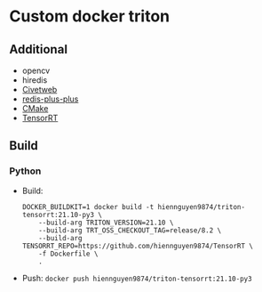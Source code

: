 # Custom docker triton

## Additional

- opencv
- hiredis
- [Civetweb](https://github.com/civetweb/civetweb)
- [redis-plus-plus](https://github.com/sewenew/redis-plus-plus.git)
- [CMake](https://github.com/Kitware/CMake)
- [TensorRT](https://github.com/hiennguyen9874/TensorRT)

## Build

### Python

- Build:
  ```
  DOCKER_BUILDKIT=1 docker build -t hiennguyen9874/triton-tensorrt:21.10-py3 \
      --build-arg TRITON_VERSION=21.10 \
      --build-arg TRT_OSS_CHECKOUT_TAG=release/8.2 \
      --build-arg TENSORRT_REPO=https://github.com/hiennguyen9874/TensorRT \
      -f Dockerfile \
      .
  ```
- Push: `docker push hiennguyen9874/triton-tensorrt:21.10-py3`
